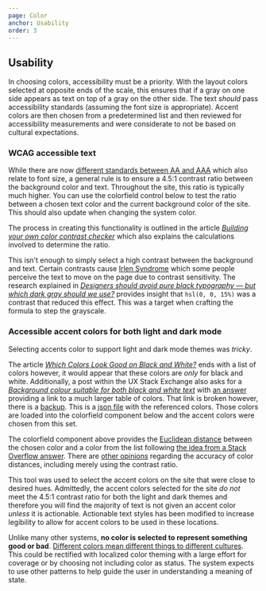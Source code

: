 ```yaml
---
page: Color
anchor: Usability
order: 3
---
```


## Usability

In choosing colors, accessibility must be a priority. With the layout colors selected at opposite ends of the scale, this ensures that if a gray on one side appears as text on top of a gray on the other side. The text _should_ pass accessibility standards (assuming the font size is appropriate). Accent colors are then chosen from a predetermined list and then reviewed for accessibility measurements and were considerate to not be based on cultural expectations.

### WCAG accessible text

While there are now [different standards between AA and AAA](https://www.w3.org/TR/WCAG21/#contrast-minimum) which also relate to font size, a general rule is to ensure a 4.5:1 contrast ratio between the background color and text. Throughout the site, this ratio is typically much higher. You can use the colorfield control below to test the ratio between a chosen text color and the current background color of the site. This should also update when changing the system color.

<a11y-color></a11y-color>

The process in creating this functionality is outlined in the article _[Building your own color contrast checker](https://dev.to/alvaromontoro/building-your-own-color-contrast-checker-4j7o)_ which also explains the calculations involved to determine the ratio.

This isn't enough to simply select a high contrast between the background and text. Certain contrasts cause [Irlen Syndrome](https://irlen.com/what-is-irlen-syndrome/) which some people perceive the text to move on the page due to contrast sensitivity. The research explained in _[Designers should avoid pure black typography — but which dark gray should we use?](https://uxdesign.cc/designers-should-avoid-pure-black-typography-but-which-dark-gray-should-we-use-2d7faa07083a)_ provides insight that `hsl(0, 0, 15%)` was a contrast that reduced this effect. This was a target when crafting the formula to step the grayscale.

### Accessible accent colors for both light and dark mode

Selecting accents color to support light and dark mode themes was _tricky_.

The article _[Which Colors Look Good on Black and White?](https://dev.to/finnhvman/which-colors-look-good-on-black-and-white-2pe6)_ ends with a list of colors however, it would appear that these colors are _only_ for black and white. Additionally, a post within the UX Stack Exchange also asks for a _[Background colour suitable for both black and white text](https://ux.stackexchange.com/questions/73763/background-colour-suitable-for-both-black-and-white-text)_ with [an answer](https://ux.stackexchange.com/questions/73763/background-colour-suitable-for-both-black-and-white-text) providing a link to a much larger table of colors. That link is broken however, there is a  [backup](https://maswildan.wordpress.com/2016/08/28/color-contrast-on-blackwhite-background/). This is a [json file](json/a11yColorsOnBlackAndWhite.json) with the referenced colors. Those colors are loaded into the colorfield component below and the accent colors were chosen from this set.

<closest-color></closest-color>

The colorfield component above provides the [Euclidean distance](https://en.wikipedia.org/wiki/Euclidean_distance) between the chosen color and a color from the list following [the idea from a Stack Overflow answer](https://stackoverflow.com/a/9018153/3928045). There are [other opinions](https://graphicdesign.stackexchange.com/questions/121923/how-to-quantify-the-distance-between-two-colors) regarding the accuracy of color distances, including merely using the contrast ratio.

This tool was used to select the accent colors on the site that were close to desired hues. Admittedly, the accent colors selected for the site _do not_ meet the 4.5:1 contrast ratio for both the light and dark themes and therefore you will find the majority of text is not given an accent color _unless_ it is actionable. Actionable text styles has been modified to increase legibility to allow for accent colors to be used in these locations.

Unlike many other systems, **no color is selected to represent something good or bad**. [Different colors mean different things to different cultures](https://uxplanet.org/understanding-color-psychology-though-culture-symbolism-and-emotion-215102347276). This could be rectified with localized color theming with a large effort for coverage or by choosing not including color as status. The system expects to use other patterns to help guide the user in understanding a meaning of state.